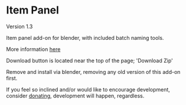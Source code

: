 # Item Panel
Version 1.3

Item panel add-on for blender, with included batch naming tools.

More information <a href='http://blenderartists.org/forum/showthread.php?272086-Addon-Item-Panel-amp-Batch-Naming-1-3'>here</a>

Download button is located near the top of the page; 'Download Zip'

Remove and install via blender, removing any old version of this add-on first.

If you feel so inclined and/or would like to encourage development, consider <a href="https://www.paypal.com/cgi-bin/webscr?cmd=_donations&business=5B9ZNJS9WCXJY&lc=US&item_name=Item%20Panel%20Addon&currency_code=USD&bn=PP%2dDonationsBF%3abtn_donate_SM%2egif%3aNonHosted">donating<a>, development will happen, regardless.
